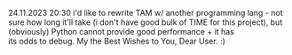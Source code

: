 24.11.2023 20:30 i'd like to rewrite TAM w/ another programming lang - not sure how long it'll take (i don't have good bulk of TIME for this project), but (obviously) Python cannot provide good performance + it has <br>
its odds to debug. My the Best Wishes to You, Dear User. :)
